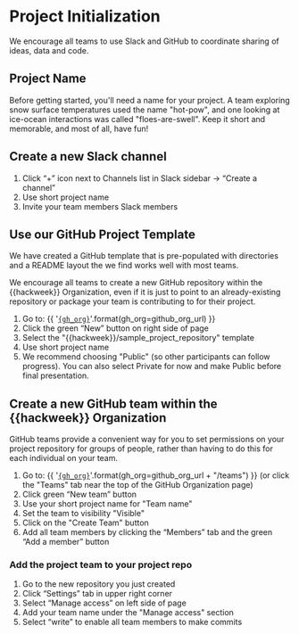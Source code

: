 # Project Initialization

We encourage all teams to use Slack and GitHub to coordinate sharing of ideas, data and code. 

## Project Name

Before getting started, you'll need a name for your project. A team exploring snow surface temperatures used the name "hot-pow", and one looking at ice-ocean interactions was called "floes-are-swell". Keep it short and memorable, and most of all, have fun!

## Create a new Slack channel
1. Click “+” icon next to Channels list in Slack sidebar -> “Create a channel”
1. Use short project name
1. Invite your team members Slack members

## Use our GitHub Project Template

We have created a GitHub template that is pre-populated with directories and a README layout the we find works well with most teams.

We encourage all teams to create a new GitHub repository within the {{hackweek}} Organization, even if it is just to point to an already-existing repository or package your team is contributing to for their project.
1. Go to: {{ '[`{gh_org}`]({gh_org})'.format(gh_org=github_org_url) }}
1. Click the green “New” button on right side of page
1. Select the "{{hackweek}}/sample_project_repository" template
1. Use short project name
1. We recommend choosing "Public" (so other participants can follow progress). You can also select Private for now and make Public before final presentation.

## Create a new GitHub team within the {{hackweek}} Organization
GitHub teams provide a convenient way for you to set permissions on your project repository for groups of people, rather than having to do this for each individual on your team. 

1. Go to: {{ '[`{gh_org}`]({gh_org})'.format(gh_org=github_org_url + "/teams") }} (or click the "Teams" tab near the top of the GitHub Organization page)
1. Click green “New team” button
1. Use your short project name for "Team name"
1. Set the team to visibility "Visible"
1. Click on the "Create Team" button
1. Add all team members by clicking the “Members” tab and the green “Add a member” button

### Add the project team to your project repo

1. Go to the new repository you just created 
1. Click “Settings” tab in upper right corner
1. Select “Manage access” on left side of page
1. Add your team name under the "Manage access" section
1. Select “write” to enable all team members to make commits